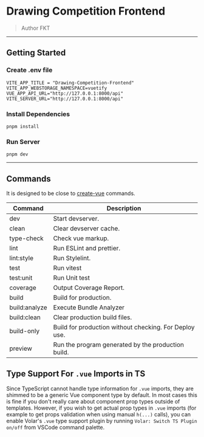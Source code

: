 # Drawing Competition Frontend

> Author FKT

---

## Getting Started

### Create .env file

```shell
VITE_APP_TITLE = "Drawing-Competition-Frontend"
VITE_APP_WEBSTORAGE_NAMESPACE=vuetify
VUE_APP_API_URL="http://127.0.0.1:8000/api"
VITE_SERVER_URL="http://127.0.0.1:8000/api"
```
### Install Dependencies

```shell
pnpm install
```


### Run Server

```shell
pnpm dev
```

---

## Commands

It is designed to be close to [create-vue](https://github.com/vuejs/create-vue-templates/tree/main/typescript-router-pinia-vitest) commands.

| Command       | Description                                            |
| ------------- | ------------------------------------------------------ |
| dev           | Start devserver.                                       |
| clean         | Clear devserver cache.                                 |
| type-check    | Check vue markup.                                      |
| lint          | Run ESLint and prettier.                               |
| lint:style    | Run Stylelint.                                         |
| test          | Run vitest                                             |
| test:unit     | Run Unit test                                          |
| coverage      | Output Coverage Report.                                |
| build         | Build for production.                                  |
| build:analyze | Execute Bundle Analyzer                                |
| build:clean   | Clear production build files.                          |
| build-only    | Build for production without checking. For Deploy use. |
| preview       | Run the program generated by the production build.     |

## Type Support For `.vue` Imports in TS

Since TypeScript cannot handle type information for `.vue` imports, they are shimmed to be a generic Vue component type by default. In most cases this is fine if you don't really care about component prop types outside of templates. However, if you wish to get actual prop types in `.vue` imports (for example to get props validation when using manual `h(...)` calls), you can enable Volar's `.vue` type support plugin by running `Volar: Switch TS Plugin on/off` from VSCode command palette.

[^1]: [Pinia](https://pinia.vuejs.org/) is the recommended state management library to replace [Vuex](https://vuex.vuejs.org/) in the next Vue. see <https://github.com/vuejs/rfcs/discussions/270#discussioncomment-2066856>
